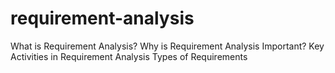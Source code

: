# requirement-analysis 
What is Requirement Analysis?
Why is Requirement Analysis Important?
Key Activities in Requirement Analysis
Types of Requirements
